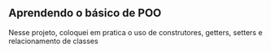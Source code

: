 ## Aprendendo o básico de POO

Nesse projeto, coloquei em pratica o uso de construtores, getters, setters e relacionamento de classes
